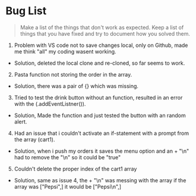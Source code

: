 # Bug List

> Make a list of the things that don't work as expected. Keep a list of things that you have fixed and try to document how you solved them.

1. Problem with VS code not to save changes local, only on Github, made me think "all" my coding wasent working.
- Solution, deleted the local clone and re-cloned, so far seems to work.
2. Pasta function not storing the order in the array.
- Solution, there was a pair of {} which was missing.
3. Tried to test the drink button without an function, resulted in an error with the (.addEventListner()).
- Solution, Made the function and just tested the button with an random alert.
4. Had an issue that i couldn't activate an if-statement with a prompt from the array (cart1).
- Solution, when i push my orders it saves the menu option and an + "\n" had to remove the "\n" so it could be "true"
5. Couldn't delete the proper index of the cart1 array
- Solution, same as issue 4, the + "\n" was messing with the array if the array was ["Pepsi",] it would be ["Pepsi\n",]